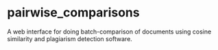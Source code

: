 # pairwise_comparisons
A web interface for doing batch-comparison of documents using cosine similarity and plagiarism detection software.
